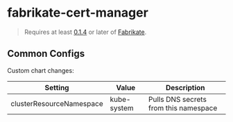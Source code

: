 # fabrikate-cert-manager

> Requires at least [0.1.4](https://github.com/Microsoft/fabrikate/releases) or later of [Fabrikate](https://github.com/Microsoft/fabrikate).

## Common Configs

Custom chart changes:

| Setting                         | Value          | Description                                        |
| ------------------------------- | -------------- | -------------------------------------------------- |
| clusterResourceNamespace        | kube-system    | Pulls DNS secrets from this namespace              |
